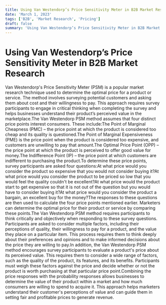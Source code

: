 ```yaml
---
title: Using Van Westendorp’s Price Sensitivity Meter in B2B Market Research
date: 'March 1, 2023'
tags: ['B2B', 'Market Research', 'Pricing']
draft: false
summary: 'Using Van Westendorp’s Price Sensitivity Meter in B2B Market Research'
---
```


# Using Van Westendorp’s Price Sensitivity Meter in B2B Market Research

Van Westendorp's Price Sensitivity Meter (PSM) is a popular market research technique used to determine the optimal price for a product or service. The method involves surveying potential customers and asking them about cost and their willingness to pay. This approach requires survey participants to engage in critical thinking when completing the survey and helps businesses understand their product’s perceived value in the marketplace.The Van Westendorp PSM method assumes that four distinct price points interest consumers. These include:The Point of Marginal Cheapness (PMC) – the price point at which the product is considered too cheap and its quality is questioned.The Point of Marginal Expensiveness (PME) is the price point when the product is considered too expensive, and customers are unwilling to pay that amount.The Optimal Price Point (OPP) – the price point at which the product is perceived to offer good value for money.The Indifference Point (IP) – the price point at which customers are indifferent to purchasing the product.To determine these price points, survey participants are asked four questions:At what price would you consider the product so expensive that you would not consider buying it?At what price would you consider the product to be priced so low that you would feel the quality couldn't be excellent?At what price would the product start to get expensive so that it is not out of the question but you would have to consider buying it?At what price would you consider the product a bargain, an excellent buy for the money?The responses to these questions are then used to calculate the four price points mentioned earlier. Marketers can determine the optimal price for their product or service by comparing these points.The Van Westendorp PSM method requires participants to think critically and objectively when responding to these survey questions. Participants are asked to consider multiple factors, including their perceptions of quality, their willingness to pay for a product, and the value they place on a particular item. This process requires them to think deeply about their preferences and opinions and to make informed decisions about the price they are willing to pay.In addition, the Van Westendorp PSM method encourages survey participants to evaluate a product's price about its perceived value. This requires them to consider a wide range of factors, such as the quality of the product, its features, and its benefits. Participants must weigh these factors against the price and decide whether or not the product is worth purchasing at that particular price point.Combining the price responses with the probability responses allows businesses to determine the value of their product within a market and how much consumers are willing to spend to acquire it. This approach helps marketers understand their customer's perceptions of value and can guide them in setting fair and profitable prices to generate revenue.
